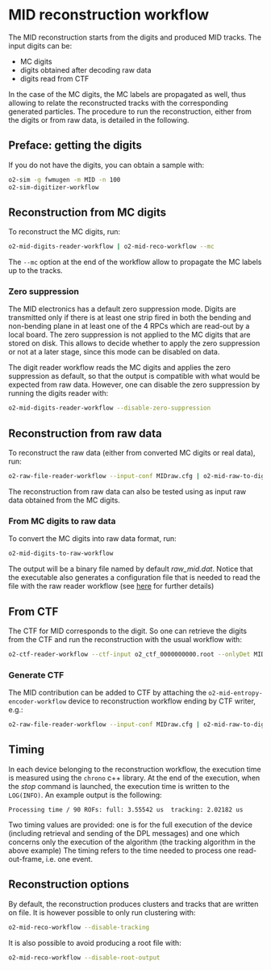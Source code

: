 <!-- doxy
\page refMUONMIDWorkflow MID Workflow
/doxy -->

# MID reconstruction workflow

The MID reconstruction starts from the digits and produced MID tracks.
The input digits can be:

- MC digits
- digits obtained after decoding raw data
- digits read from CTF

In the case of the MC digits, the MC labels are propagated as well, thus allowing to relate the reconstructed tracks with the corresponding generated particles.
The procedure to run the reconstruction, either from the digits or from raw data, is detailed in the following.

## Preface: getting the digits

If you do not have the digits, you can obtain a sample with:

```bash
o2-sim -g fwmugen -m MID -n 100
o2-sim-digitizer-workflow
```

## Reconstruction from MC digits

To reconstruct the MC digits, run:

```bash
o2-mid-digits-reader-workflow | o2-mid-reco-workflow --mc
```

The `--mc` option at the end of the workflow allow to propagate the MC labels up to the tracks.

### Zero suppression

The MID electronics has a default zero suppression mode. Digits are transmitted only if there is at least one strip fired in both the bending and non-bending plane in at least one of the 4 RPCs which are read-out by a local board.
The zero suppression is not applied to the MC digits that are stored on disk.
This allows to decide whether to apply the zero suppression or not at a later stage, since this mode can be disabled on data.

The digit reader workflow reads the MC digits and applies the zero suppression as default, so that the output is compatible with what would be expected from raw data.
However, one can disable the zero suppression by running the digits reader with:

```bash
o2-mid-digits-reader-workflow --disable-zero-suppression
```

## Reconstruction from raw data

To reconstruct the raw data (either from converted MC digits or real data), run:

```bash
o2-raw-file-reader-workflow --input-conf MIDraw.cfg | o2-mid-raw-to-digits-workflow | o2-mid-reco-workflow
```

The reconstruction from raw data can also be tested using as input raw data obtained from the MC digits.

### From MC digits to raw data

To convert the MC digits into raw data format, run:

```bash
o2-mid-digits-to-raw-workflow
```

The output will be a binary file named by default *raw_mid.dat*.
Notice that the executable also generates a configuration file that is needed to read the file with the raw reader workflow (see [here](../../../Raw/README.md) for further details)

## From CTF

The CTF for MID corresponds to the digit.
So one can retrieve the digits from the CTF and run the reconstruction with the usual workflow with:

```bash
o2-ctf-reader-workflow --ctf-input o2_ctf_0000000000.root --onlyDet MID | o2-mid-reco-workflow
```

### Generate CTF

The MID contribution can be added to CTF by attaching the `o2-mid-entropy-encoder-workflow` device to reconstruction workflow ending by CTF writer, e.g.:

```bash
o2-raw-file-reader-workflow --input-conf MIDraw.cfg | o2-mid-raw-to-digits-workflow | o2-mid-entropy-encoder-workflow | o2-ctf-writer-workflow
```

## Timing

In each device belonging to the reconstruction workflow, the execution time is measured using the `chrono` c++ library.
At the end of the execution, when the *stop* command is launched, the execution time is written to the `LOG(INFO)`.
An example output is the following:

```less
Processing time / 90 ROFs: full: 3.55542 us  tracking: 2.02182 us
```

Two timing values are provided: one is for the full execution of the device (including retrieval and sending of the DPL messages) and one which concerns only the execution of the algorithm (the tracking algorithm in the above example)
The timing refers to the time needed to process one read-out-frame, i.e. one event.

## Reconstruction options

By default, the reconstruction produces clusters and tracks that are written on file.
It is however possible to only run clustering with:

```bash
o2-mid-reco-workflow --disable-tracking
```

It is also possible to avoid producing a root file with:

```bash
o2-mid-reco-workflow --disable-root-output
```
